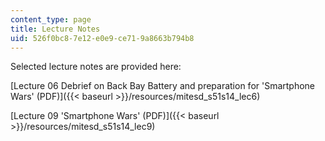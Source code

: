 ```yaml
---
content_type: page
title: Lecture Notes
uid: 526f0bc8-7e12-e0e9-ce71-9a8663b794b8
---
```


Selected lecture notes are provided here:

[Lecture 06 Debrief on Back Bay Battery and preparation for 'Smartphone Wars' (PDF)]({{< baseurl >}}/resources/mitesd_s51s14_lec6)

[Lecture 09 'Smartphone Wars' (PDF)]({{< baseurl >}}/resources/mitesd_s51s14_lec9)